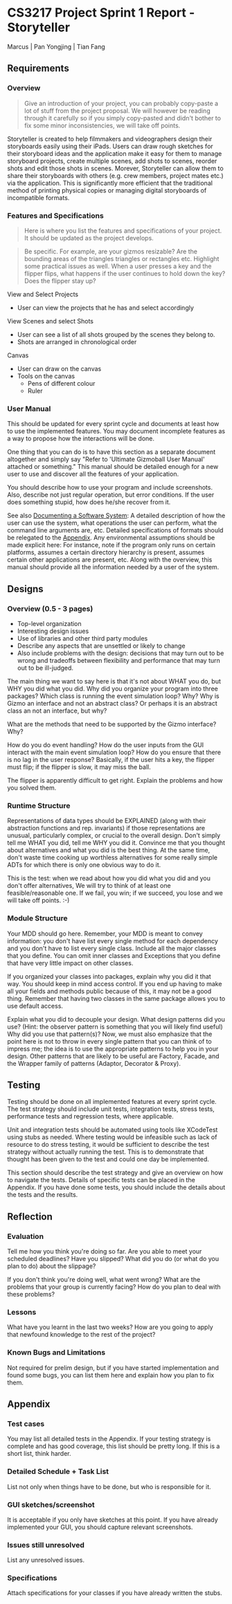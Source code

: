 # CS3217 Project Sprint 1 Report - Storyteller

Marcus | Pan Yongjing | Tian Fang

## Requirements

### Overview

> Give an introduction of your project, you can probably copy-paste a lot of stuff from the project proposal. We will however be reading through it carefully so if you simply copy-pasted and didn't bother to fix some minor inconsistencies, we will take off points.

Storyteller is created to help filmmakers and videographers design their storyboards easily using their iPads. Users can draw rough sketches for their storyboard ideas and the application make it easy for them to manage storyboard projects, create multiple scenes, add shots to scenes, reorder shots and edit those shots in scenes.  Morever, Storyteller can allow them to share their storyboards with others (e.g. crew members, project mates etc.) via the application. This is significantly more efficient that the traditional method of printing physical copies or managing digital storyboards of incompatible formats.

### Features and Specifications

> Here is where you list the features and specifications of your project. It should be updated as the project develops.

> Be specific. For example, are your gizmos resizable? Are the bounding areas of the triangles triangles or rectangles etc. Highlight some practical issues as well. When a user presses a key and the flipper flips, what happens if the user continues to hold down the key? Does the flipper stay up?

View and Select Projects
- User can view the projects that he has and select accordingly

View Scenes and select Shots
- User can see a list of all shots grouped by the scenes they belong to.
- Shots are arranged in chronological order

Canvas
- User can draw on the canvas
- Tools on the canvas
  - Pens of different colour
  - Ruler


### User Manual

This should be updated for every sprint cycle and documents at least how to use the implemented features. You may document incomplete features as a way to propose how the interactions will be done.

One thing that you can do is to have this section as a separate document altogether and simply say "Refer to 'Ultimate Gizmoball User Manual' attached or something." This manual should be detailed enough for a new user to use and discover all the features of your application.

You should describe how to use your program and include screenshots. Also, describe not just regular operation, but error conditions. If the user does something stupid, how does he/she recover from it.

See also [Documenting a Software System](https://cs3217.github.io/cs3217-docs/final-project-guidelines/documenting-a-software-system): A detailed description of how the user can use the system, what operations the user can perform, what the command line arguments are, etc. Detailed specifications of formats should be relegated to the [Appendix](https://cs3217.github.io/cs3217-docs/final-project-guidelines/sprint-report#appendix). Any environmental assumptions should be made explicit here: For instance, note if the program only runs on certain platforms, assumes a certain directory hierarchy is present, assumes certain other applications are present, etc. Along with the overview, this manual should provide all the information needed by a user of the system.

## Designs

### Overview (0.5 - 3 pages)

- Top-level organization
- Interesting design issues
- Use of libraries and other third party modules
- Describe any aspects that are unsettled or likely to change
- Also include problems with the design: decisions that may turn out to be wrong and tradeoffs between flexibility and performance that may turn out to be ill-judged.

The main thing we want to say here is that it's not about WHAT you do, but WHY you did what you did. Why did you organize your program into three packages? Which class is running the event simulation loop? Why? Why is Gizmo an interface and not an abstract class? Or perhaps it is an abstract class an not an interface, but why?

What are the methods that need to be supported by the Gizmo interface? Why?

How do you do event handling? How do the user inputs from the GUI interact with the main event simulation loop? How do you ensure that there is no lag in the user response? Basically, if the user hits a key, the flipper must flip; if the flipper is slow, it may miss the ball.

The flipper is apparently difficult to get right. Explain the problems and how you solved them.

### Runtime Structure

Representations of data types should be EXPLAINED (along with their abstraction functions and rep. invariants) if those representations are unusual, particularly complex, or crucial to the overall design. Don't simply tell me WHAT you did, tell me WHY you did it. Convince me that you thought about alternatives and what you did is the best thing. At the same time, don't waste time cooking up worthless alternatives for some really simple ADTs for which there is only one obvious way to do it.

This is the test: when we read about how you did what you did and you don't offer alternatives, We will try to think of at least one feasible/reasonable one. If we fail, you win; if we succeed, you lose and we will take off points. :-)

### Module Structure

Your MDD should go here. Remember, your MDD is meant to convey information: you don't have list every single method for each dependency and you don't have to list every single class. Include all the major classes that you define. You can omit inner classes and Exceptions that you define that have very little impact on other classes.

If you organized your classes into packages, explain why you did it that way. You should keep in mind access control. If you end up having to make all your fields and methods public because of this, it may not be a good thing. Remember that having two classes in the same package allows you to use default access.

Explain what you did to decouple your design. What design patterns did you use? (Hint: the observer pattern is something that you will likely find useful) Why did you use that pattern(s)? Now, we must also emphasize that the point here is not to throw in every single pattern that you can think of to impress me; the idea is to use the appropriate patterns to help you in your design. Other patterns that are likely to be useful are Factory, Facade, and the Wrapper family of patterns (Adaptor, Decorator & Proxy).

## Testing

Testing should be done on all implemented features at every sprint cycle. The test strategy should include unit tests, integration tests, stress tests, performance tests and regression tests, where applicable.

Unit and integration tests should be automated using tools like XCodeTest using stubs as needed. Where testing would be infeasible such as lack of resource to do stress testing, it would be sufficient to describe the test strategy without actually running the test. This is to demonstrate that thought has been given to the test and could one day be implemented.

This section should describe the test strategy and give an overview on how to navigate the tests. Details of specific tests can be placed in the Appendix. If you have done some tests, you should include the details about the tests and the results.

## Reflection

### Evaluation

Tell me how you think you're doing so far. Are you able to meet your scheduled deadlines? Have you slipped? What did you do (or what do you plan to do) about the slippage?

If you don't think you're doing well, what went wrong? What are the problems that your group is currently facing? How do you plan to deal with these problems?

### Lessons

What have you learnt in the last two weeks? How are you going to apply that newfound knowledge to the rest of the project?

### Known Bugs and Limitations

Not required for prelim design, but if you have started implementation and found some bugs, you can list them here and explain how you plan to fix them.

## Appendix

### Test cases

You may list all detailed tests in the Appendix. If your testing strategy is complete and has good coverage, this list should be pretty long. If this is a short list, think harder.

### Detailed Schedule + Task List

List not only when things have to be done, but who is responsible for it.

### GUI sketches/screenshot

It is acceptable if you only have sketches at this point. If you have already implemented your GUI, you should capture relevant screenshots.

### Issues still unresolved

List any unresolved issues.

### Specifications

Attach specifications for your classes if you have already written the stubs.
